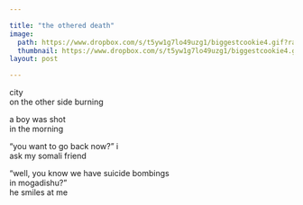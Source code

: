 ```yaml
---

title: "the othered death"
image: 
  path: https://www.dropbox.com/s/t5yw1g7lo49uzg1/biggestcookie4.gif?raw=1
  thumbnail: https://www.dropbox.com/s/t5yw1g7lo49uzg1/biggestcookie4.gif?raw=1
layout: post

---
```


city <br/>
on the other side burning 

a boy was shot  <br/>
in the morning

“you want to go back now?” i  <br/>
ask my somali friend

“well, you know we have suicide bombings  <br/>
in mogadishu?”  <br/>
he smiles at me

